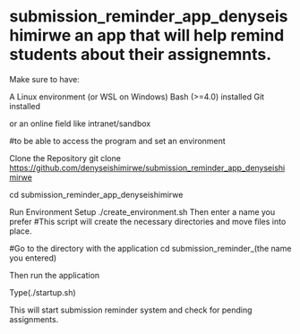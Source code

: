 # submission_reminder_app_denyseishimirwe an app that will help remind students about their assignemnts.
Make sure to have:

A Linux environment (or WSL on Windows) Bash (>=4.0) installed Git installed

or an online field like intranet/sandbox

#to be able to access the program and set an environment

Clone the Repository git clone https://github.com/denyseishimirwe/submission_reminder_app_denyseishimirwe

cd submission_reminder_app_denyseishimirwe

Run Environment Setup ./create_environment.sh Then enter a name you prefer #This script will create the necessary directories and move files into place.

#Go to the directory with the application cd submission_reminder_(the name you entered)

Then run the application

Type(./startup.sh)

This will start submission reminder system and check for pending assignments.
